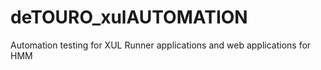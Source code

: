 deTOURO_xulAUTOMATION
=====================

Automation testing for XUL Runner applications and web applications for HMM